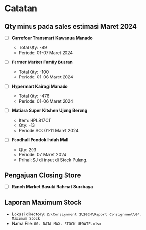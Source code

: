 # Catatan

## Qty minus pada sales estimasi Maret 2024

- [ ] **Carrefour Transmart Kawanua Manado**
	- Total Qty: -89
	- Periode: 01-07 Maret 2024

- [ ] **Farmer Market Family Buaran**
	- Total Qty: -100
	- Periode: 01-06 Maret 2024

- [ ] **Hypermart Kairagi Manado**
	- Total Qty: -476
	- Periode: 01-06 Maret 2024

- [ ] **Mutiara Super Kitchen Ujung Berung**
	- Item: HPL817CT
	- Qty: -13
	- Periode SO: 01-11 Maret 2024

- [ ] **Foodhall Pondok Indah Mall**
	- Qty: 203
	- Periode: 07 Maret 2024
	- Prihal: SJ di input di Stock Pulang.

## Pengajuan Closing Store

- [ ] **Ranch Market Basuki Rahmat Surabaya**

## Laporan Maximum Stock

- Lokasi directory: `Z:\Consignment 2\2024\Report Consignment\04. Maximum Stock`
- Nama File: `00. DATA MAX. STOCK UPDATE.xlsx`
